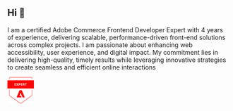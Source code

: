 ## Hi 👋
I am a certified Adobe Commerce Frontend Developer Expert with 4 years of experience, delivering scalable, performance-driven front-end solutions across complex projects. I am passionate about enhancing web accessibility, user experience, and digital impact. My commitment lies in delivering high-quality, timely results while leveraging innovative strategies to create seamless and efficient online interactions

<a href="https://www.credly.com/badges/fda9d120-a86d-45e1-ab7d-a5ca54b69b0d/" rel="nofollow">
  <img src="https://raw.githubusercontent.com/naveenraj08/naveenraj08/refs/heads/main/badge.png" width="60" height="60" />
</a>
